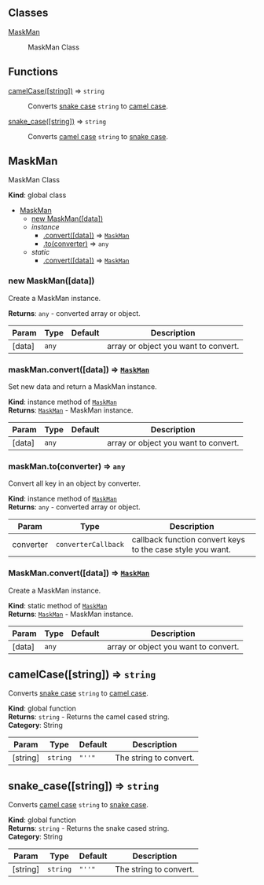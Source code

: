## Classes

<dl>
<dt><a href="#MaskMan">MaskMan</a></dt>
<dd><p>MaskMan Class</p>
</dd>
</dl>

## Functions

<dl>
<dt><a href="#camelCase">camelCase([string])</a> ⇒ <code>string</code></dt>
<dd><p>Converts <a href="https://en.wikipedia.org/wiki/snake_case">snake case</a> <code>string</code> to <a href="https://en.wikipedia.org/wiki/CamelCase">camel case</a>.</p>
</dd>
<dt><a href="#snake_case">snake_case([string])</a> ⇒ <code>string</code></dt>
<dd><p>Converts <a href="https://en.wikipedia.org/wiki/CamelCase">camel case</a> <code>string</code> to <a href="https://en.wikipedia.org/wiki/snake_case">snake case</a>.</p>
</dd>
</dl>

<a name="MaskMan"></a>

## MaskMan
MaskMan Class

**Kind**: global class  

* [MaskMan](#MaskMan)
    * [new MaskMan([data])](#new_MaskMan_new)
    * _instance_
        * [.convert([data])](#MaskMan+convert) ⇒ [<code>MaskMan</code>](#MaskMan)
        * [.to(converter)](#MaskMan+to) ⇒ <code>any</code>
    * _static_
        * [.convert([data])](#MaskMan.convert) ⇒ [<code>MaskMan</code>](#MaskMan)

<a name="new_MaskMan_new"></a>

### new MaskMan([data])
Create a MaskMan instance.

**Returns**: <code>any</code> - converted array or object.  

| Param | Type | Default | Description |
| --- | --- | --- | --- |
| [data] | <code>any</code> | <code></code> | array or object you want to convert. |

<a name="MaskMan+convert"></a>

### maskMan.convert([data]) ⇒ [<code>MaskMan</code>](#MaskMan)
Set new data and return a MaskMan instance.

**Kind**: instance method of [<code>MaskMan</code>](#MaskMan)  
**Returns**: [<code>MaskMan</code>](#MaskMan) - MaskMan instance.  

| Param | Type | Default | Description |
| --- | --- | --- | --- |
| [data] | <code>any</code> | <code></code> | array or object you want to convert. |

<a name="MaskMan+to"></a>

### maskMan.to(converter) ⇒ <code>any</code>
Convert all key in an object by converter.

**Kind**: instance method of [<code>MaskMan</code>](#MaskMan)  
**Returns**: <code>any</code> - converted array or object.  

| Param | Type | Description |
| --- | --- | --- |
| converter | <code>converterCallback</code> | callback function convert keys to the case style you want. |

<a name="MaskMan.convert"></a>

### MaskMan.convert([data]) ⇒ [<code>MaskMan</code>](#MaskMan)
Create a MaskMan instance.

**Kind**: static method of [<code>MaskMan</code>](#MaskMan)  
**Returns**: [<code>MaskMan</code>](#MaskMan) - MaskMan instance.  

| Param | Type | Default | Description |
| --- | --- | --- | --- |
| [data] | <code>any</code> | <code></code> | array or object you want to convert. |

<a name="camelCase"></a>

## camelCase([string]) ⇒ <code>string</code>
Converts [snake case](https://en.wikipedia.org/wiki/snake_case) `string` to [camel case](https://en.wikipedia.org/wiki/CamelCase).

**Kind**: global function  
**Returns**: <code>string</code> - Returns the camel cased string.  
**Category**: String  

| Param | Type | Default | Description |
| --- | --- | --- | --- |
| [string] | <code>string</code> | <code>&quot;&#x27;&#x27;&quot;</code> | The string to convert. |

<a name="snake_case"></a>

## snake\_case([string]) ⇒ <code>string</code>
Converts [camel case](https://en.wikipedia.org/wiki/CamelCase) `string` to [snake case](https://en.wikipedia.org/wiki/snake_case).

**Kind**: global function  
**Returns**: <code>string</code> - Returns the snake cased string.  
**Category**: String  

| Param | Type | Default | Description |
| --- | --- | --- | --- |
| [string] | <code>string</code> | <code>&quot;&#x27;&#x27;&quot;</code> | The string to convert. |